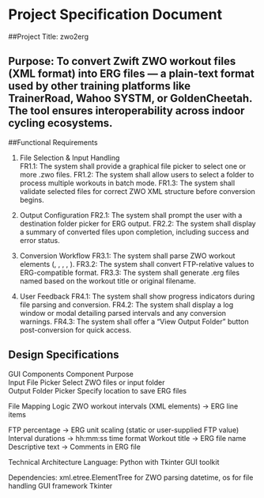 # Project Specification Document

##Project Title: zwo2erg

## Purpose: To convert Zwift ZWO workout files (XML format) into ERG files — a plain-text format used by other training platforms like TrainerRoad, Wahoo SYSTM, or GoldenCheetah. The tool ensures interoperability across indoor cycling ecosystems.

##Functional Requirements
1. File Selection & Input Handling\
FR1.1: The system shall provide a graphical file picker to select one or more .zwo files.
FR1.2: The system shall allow users to select a folder to process multiple workouts in batch mode.
FR1.3: The system shall validate selected files for correct ZWO XML structure before conversion begins.

2. Output Configuration
FR2.1: The system shall prompt the user with a destination folder picker for ERG output.
FR2.2: The system shall display a summary of converted files upon completion, including success and error status.

3. Conversion Workflow
FR3.1: The system shall parse ZWO workout elements (<Warmup>, <Cooldown>, <SteadyState>, <Ramp>, <IntervalsT>).
FR3.2: The system shall convert FTP-relative values to ERG-compatible format.
FR3.3: The system shall generate .erg files named based on the workout title or original filename.

4. User Feedback
FR4.1: The system shall show progress indicators during file parsing and conversion.
FR4.2: The system shall display a log window or modal detailing parsed intervals and any conversion warnings.
FR4.3: The system shall offer a “View Output Folder” button post-conversion for quick access.

## Design Specifications

GUI Components
Component				      Purpose\
Input File Picker		  Select ZWO files or input folder\
Output Folder Picker	Specify location to save ERG files

File Mapping Logic
ZWO workout intervals (XML elements) → ERG line items

FTP percentage → ERG unit scaling (static or user-supplied FTP value)\
Interval durations → hh:mm:ss time format
Workout title → ERG file name
Descriptive text → Comments in ERG file

Technical Architecture
Language: Python with Tkinter GUI toolkit

Dependencies:
xml.etree.ElementTree for ZWO parsing
datetime, os for file handling
GUI framework Tkinter




